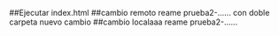 ##Ejecutar index.html
##cambio remoto reame prueba2-......
con doble carpeta nuevo cambio
##cambio localaaa reame prueba2-......